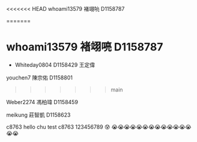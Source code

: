 <<<<<<< HEAD
whoami13579 褚翊喨 D1158787

=======

# whoami13579 褚翊喨 D1158787

- Whiteday0804 D1158429 王定偉

youchen7 陳宗佑 D1158801
>>>>>>> main

Weber2274 馮柏瑋 D1158459


meikung 莊智凱 D1158623

c8763
hello chu
test
c8763
123456789
😰
😭😭😭😭😭😭😭😭😭😭😭😭😭😭😭



